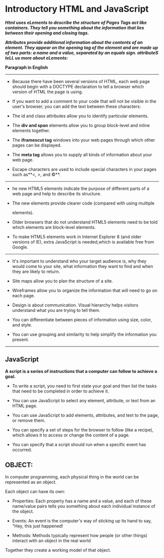 # Introductory HTML and JavaScript
***Html uses eLements to describe the structure of Pages
Tags act like containers. They tell you something about the information that lies between their opening and closing tags.***

***Attributes provide additional information
about the contents of an element. They appear
on the opening tag of the element and are
made up of two parts: a name and a value,
separated by an equals sign.
attributeS teLL us more about eLements:***

**<p lang="en-us">Paragraph in English</p>**

---------
* Because there have been
several versions of HTML, each
web page should begin with a
DOCTYPE declaration to tell a
browser which version of HTML
the page is using.


* If you want to add a comment
to your code that will not be
visible in the user's browser, you
can add the text between these
characters:
**<!-- comment goes here -->**


* The id and class attributes allow you to identify
particular elements.
* The **div and span** elements allow you to group
block-level and inline elements together.
* The **iframescut tag** windows into your web pages through
which other pages can be displayed.
* The **meta tag** allows you to supply all kinds of
information about your web page.
* Escape characters are used to include special
characters in your pages such as**<, >, and ©**.

---------

* he new HTML5 elements indicate the purpose of
different parts of a web page and help to describe
its structure.

* The new elements provide clearer code (compared
with using multiple ***<div>*** elements).

* Older browsers that do not understand HTML5
elements need to be told which elements are
block-level elements.

* To make HTML5 elements work in Internet Explorer 8
(and older versions of IE), extra JavaScript is needed,which is available free from Google.

---------

* It's important to understand who your target audience
is, why they would come to your site, what information
they want to find and when they are likely to return.

* Site maps allow you to plan the structure of a site.

* Wireframes allow you to organize the information that
will need to go on each page.

* Design is about communication. Visual hierarchy helps
visitors understand what you are trying to tell them.

* You can differentiate between pieces of information
using size, color, and style.

* You can use grouping and similarity to help simplify
the information you present.

-------
## JavaScript
**A script is a series of instructions that a
computer can follow to achieve a goal.**

* To write a script, you need to first
state your goal and then list the
tasks that need to be completed in
order to achieve it.


* You can use JavaScript to select any
element, attribute, or text from an
HTML page.

* You can use JavaScript to add
elements, attributes, and text to the
page, or remove them.

* You can specify a set of steps for
the browser to follow (like a recipe),
which allows it to access or change the
content of a page.

* You can specify that a script should run
when a specific event has occurred.
## OBJECT:
In computer programming, each physical thing in
the world can be represented as an object.

Each object can have its own:
* Properties: Each property has a name and a value, and each of
these name/value pairs tells you something about
each individual instance of the object.

* Events: An event is the computer's way of sticking up its
hand to say, "Hey, this just happened!
* Methods: Methods typically represent how people (or other
things) interact with an object in the real world

Together they create a working model of that object.